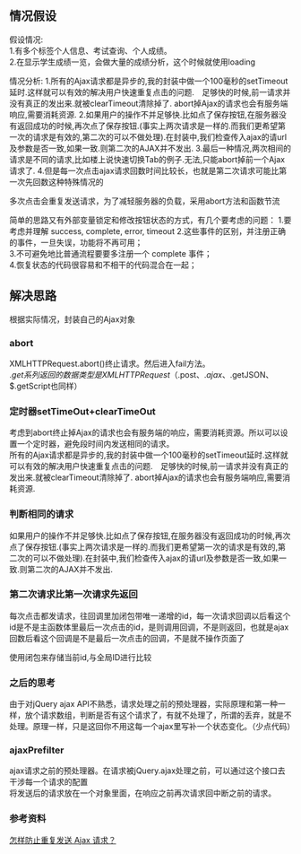 ## 情况假设
假设情况:  
1.有多个标签个人信息、考试查询、个人成绩。  
2.在显示学生成绩一览，会做大量的成绩分析，这个时候就使用loading    

情况分析:
1.所有的Ajax请求都是异步的,我的封装中做一个100毫秒的setTimeout延时.这样就可以有效的解决用户快速重复点击的问题.　足够快的时候,前一请求并没有真正的发出来.就被clearTimeout清除掉了. abort掉Ajax的请求也会有服务端响应,需要消耗资源.
2.如果用户的操作不并足够快.比如点了保存按钮,在服务器没有返回成功的时候,再次点了保存按钮.(事实上两次请求是一样的.而我们更希望第一次的请求是有效的,第二次的可以不做处理).在封装中,我们检查传入ajax的请url及参数是否一致,如果一致.则第二次的AJAX并不发出.
3.最后一种情况,两次相间的请求是不同的请求,比如楼上说快速切换Tab的例子.无法,只能abort掉前一个Ajax请求了.
4.但是每一次点击ajax请求回数时间比较长，也就是第二次请求可能比第一次先回数这种特殊情况的

多次点击会重复发送请求，为了减轻服务器的负载，采用abort方法和函数节流   

简单的思路又有外部变量锁定和修改按钮状态的方式，有几个要考虑的问题：
1.要考虑并理解 success, complete, error, timeout   2.这些事件的区别，并注册正确的事件，一旦失误，功能将不再可用；  
3.不可避免地比普通流程要要多注册一个 complete 事件；  
4.恢复状态的代码很容易和不相干的代码混合在一起；  

## 解决思路
根据实际情况，封装自己的Ajax对象  
### abort
XMLHTTPRequest.abort()终止请求。然后进入fail方法。  
$.get系列返回的数据类型是XMLHTTPRequest（$.post、$.ajax、$.getJSON、$.getScript也同样）  
### 定时器setTimeOut+clearTimeOut
考虑到abort终止掉Ajax的请求也会有服务端的响应，需要消耗资源。所以可以设置一个定时器，避免段时间内发送相同的请求。  
所有的Ajax请求都是异步的,我的封装中做一个100毫秒的setTimeout延时.这样就可以有效的解决用户快速重复点击的问题.　足够快的时候,前一请求并没有真正的发出来.就被clearTimeout清除掉了. abort掉Ajax的请求也会有服务端响应,需要消耗资源.  

### 判断相同的请求
如果用户的操作不并足够快.比如点了保存按钮,在服务器没有返回成功的时候,再次点了保存按钮.(事实上两次请求是一样的.而我们更希望第一次的请求是有效的,第二次的可以不做处理).在封装中,我们检查传入ajax的请url及参数是否一致,如果一致.则第二次的AJAX并不发出.  

### 第二次请求比第一次请求先返回
每次点击都发请求，往回调里加闭包带唯一递增的id，每一次请求回调以后看这个id是不是主函数体里最后一次点击的id，是则调用回调，不是则返回，也就是ajax回数后看这个回调是不是最后一次点击的回调，不是就不操作页面了  

使用闭包来存储当前id,与全局ID进行比较  

### 之后的思考
由于对jQuery ajax API不熟悉，请求处理之前的预处理器，实际原理和第一种一样，放个请求数组，判断是否有这个请求了，有就不处理了，所谓的丢弃，就是不处理。原理一样，只是这回你不用这每一个ajax里写补一个状态变化。（少点代码） 

### ajaxPrefilter
ajax请求之前的预处理器。在请求被jQuery.ajax处理之前，可以通过这个接口去干涉每一个请求的配置  
将发送后的请求放在一个对象里面，在响应之前再次请求回中断之前的请求。  

### 参考资料
[怎样防止重复发送 Ajax 请求？](https://www.zhihu.com/question/19805411)  




